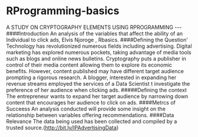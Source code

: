 # RProgramming-basics
A STUDY ON CRYPTOGRAPHY ELEMENTS USING RPROGRAMMING  --- ####Introduction An analysis of the variables that affect the ability of an Individual to click ads, Elvis Njoroge , Rbasics. ####Defining the Question' Technology has revolutionized numerous fields including advertising. Digital marketing has explored numerous pockets, taking advantage of media tools such as blogs and online news bulletins. Cryptography puts a publisher in control of their media content allowing them to explore its economic benefits. However, content published may have different target audience prompting a rigorous research. A blogger, interested in expanding her revenue streams employed the services of a Data Scientist t investigate the preference of her audience when clicking ads.   #####Defining the context The entrepreneur wants to expand her target audience by narrowing down content that encourages her audience to click on ads.  ####Metrcs of Succeess An analysis conducted will provide some insight on the relationship between variables offering recommendations.  ####Data Relevance  The data being used has been collected and compiled by a trusted source.(http://bit.ly/IPAdvertisingData) 
